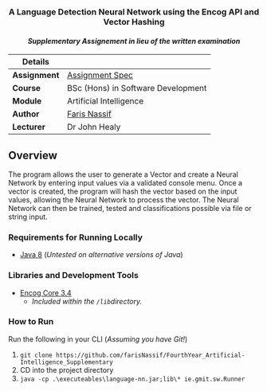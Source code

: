 <h3 align="center">A Language Detection Neural Network using the Encog API and Vector Hashing</h3>
<h4 align="center"><i>Supplementary Assignement in lieu of the written examination</i></h4>

|Details  |    |
| --- | --- |
| **Assignment**  | [Assignment Spec](https://learnonline.gmit.ie/pluginfile.php/206672/mod_resource/content/1/aiAssignment2-2020.pdf) 
| **Course** | BSc (Hons) in Software Development
| **Module** |  Artificial Intelligence |
| **Author** | [Faris Nassif](https://github.com/farisNassif) |
| **Lecturer** | Dr John Healy |

## Overview
The program allows the user to generate a Vector and create a Neural Network by entering input values via a validated console menu. Once a vector is created, the program will hash the vector based on the input values, allowing the Neural Network to process the vector. The Neural Network can then be trained, tested and classifications possible via file or string input. 

### Requirements for Running Locally
* [Java 8](https://java.com/en/download/faq/java8.xml) (<i>Untested on alternative versions of Java</i>)

### Libraries and Development Tools
* [Encog Core 3.4](https://github.com/jeffheaton/encog-java-core)
  * <i>Included within the `/lib`directory.</i>
  
### How to Run
Run the following in your CLI (<i>Assuming you have Git!</i>)

1. ```git clone https://github.com/farisNassif/FourthYear_Artificial-Intelligence_Supplementary```
2. CD into the project directory
3. ```java -cp .\executeables\language-nn.jar;lib\* ie.gmit.sw.Runner```
